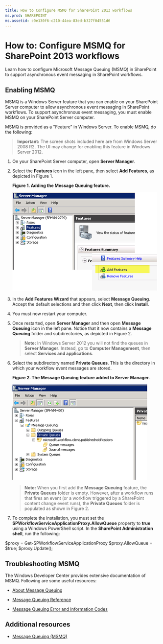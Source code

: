 ```yaml
---
title: How to Configure MSMQ for SharePoint 2013 workflows
ms.prod: SHAREPOINT
ms.assetid: c0e130f6-c210-44ea-83ed-b327f04551d6
---
```



# How to: Configure MSMQ for SharePoint 2013 workflows
Learn how to configure Microsoft Message Queuing (MSMQ) in SharePoint to support asynchronous event messaging in SharePoint workflows. 
## Enabling MSMQ

MSMQ is a Windows Server feature that you can enable on your SharePoint Server computer to allow asynchronous event messaging in SharePoint workflows. To support asynchronous event messaging, you must enable MSMQ on your SharePoint Server computer.
  
    
    
MSMQ is provided as a "Feature" in Windows Server. To enable MSMQ, do the following:
  
    
    

> **Important:**
> The screen shots included here are from Windows Server 2008 R2. The UI may change for enabling this feature in Windows Server 2012. 
  
    
    


1. On your SharePoint Server computer, open **Server Manager**.
    
  
2. Select the **Features** icon in the left pane, then select **Add Features**, as depicted in Figure 1.
    
   **Figure 1. Adding the Message Queuing feature.**

  

     ![Figure 1. Adding the Message Queuing feature.](images/ng_MsmqFeature.png)
  

  

  
3. In the **Add Features Wizard** that appears, select **Message Queuing**. Accept the default selections and then click **Next**, then click **Install**.
    
  
4. You must now restart your computer.
    
  
5. Once restarted, open **Server Manager** and then open **Message Queuing** icon in the left pane. Notice that it now contains a **Message Queuing** folder and subdirectories, as depicted in Figure 2.
    
    > **Note:**
      > In Windows Server 2012 you will not find the queues in **Server Manager**. Instead, go to **Computer Management**, then select **Services and applications**. 
6. Select the subdirectory named **Private Queues**. This is the directory in which your workflow event messages are stored.
    
   **Figure 2. The Message Queuing feature added to Server Manager.**

  

     ![Figure 2. The Message Queuing feature added to Ser](images/ng_MsmqQueues.png)
  

    
    
    
    > **Note:**
      > When you first add the **Message Queuing** feature, the **Private Queues** folder is empty. However, after a workflow runs that fires an event (or a workflow triggered by a SharePoint content change event runs), the **Private Queues** folder is populated as shown in Figure 2.
7. To complete the installation, you must set the **SPWorkflowServiceApplicationProxy.AllowQueue** property to **true** using a Windows PowerShell script. In the **SharePoint Administration shell**, run the following:
    

  
$proxy = Get-SPWorkflowServiceApplicationProxy
$proxy.AllowQueue = $true;
$proxy.Update();




## Troubleshooting MSMQ

The Windows Developer Center provides extensive documentation of MSMQ. Following are some useful resources:
  
    
    

-  [About Message Queuing](http://msdn.microsoft.com/en-us/library/windows/desktop/ms706032%28v=vs.85%29.aspx)
    
  
-  [Message Queuing Reference](http://msdn.microsoft.com/en-us/library/windows/desktop/ms700112%28v=vs.85%29.aspx)
    
  
-  [Message Queuing Error and Information Codes](http://msdn.microsoft.com/en-us/library/windows/desktop/ms700106%28v=vs.85%29.aspx)
    
  

## Additional resources
<a name="bk_addresources"> </a>


-  [Message Queuing (MSMQ)](http://msdn.microsoft.com/en-us/library/windows/desktop/ms711472%28v=vs.85%29.aspx)
    
  

  
    
    

